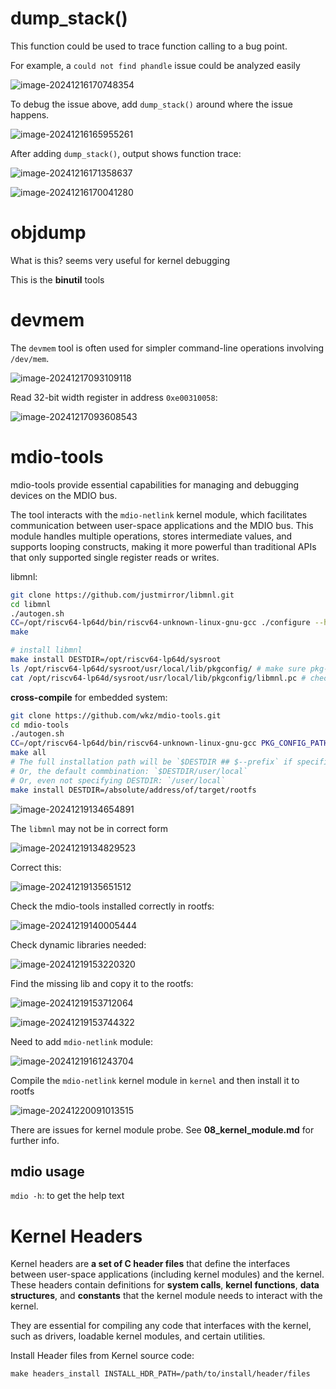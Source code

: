 # dump_stack()

This function could be used to trace function calling to a bug point.



For example, a `could not find phandle` issue could be analyzed easily

![image-20241216170748354](./.55_kernel_hack/image-20241216170748354.png)



To debug the issue above, add `dump_stack()` around where the issue happens.

![image-20241216165955261](./.55_kernel_hack/image-20241216165955261.png)



After adding `dump_stack()`, output shows function trace:

![image-20241216171358637](./.55_kernel_hack/image-20241216171358637.png)

![image-20241216170041280](./.55_kernel_hack/image-20241216170041280.png)



# objdump

What is this? seems very useful for kernel debugging

This is the **binutil** tools



# devmem

The `devmem` tool is often used for simpler command-line operations involving `/dev/mem`.

![image-20241217093109118](./.55_kernel_hack/image-20241217093109118.png)



Read 32-bit width register in address `0xe00310058`:

![image-20241217093608543](./.55_kernel_hack/image-20241217093608543.png)



# mdio-tools

mdio-tools provide essential capabilities for managing and debugging devices on the MDIO bus.

The tool interacts with the `mdio-netlink` kernel module, which facilitates communication between user-space applications and the MDIO bus. This module handles multiple operations, stores intermediate values, and supports looping constructs, making it more powerful than traditional APIs that only supported single register reads or writes.

libmnl:

```bash
git clone https://github.com/justmirror/libmnl.git
cd libmnl
./autogen.sh 
CC=/opt/riscv64-lp64d/bin/riscv64-unknown-linux-gnu-gcc ./configure --host=riscv64-unknown-linux-gnu --prefix=/usr/local # specify the installation location
make

# install libmnl
make install DESTDIR=/opt/riscv64-lp64d/sysroot
ls /opt/riscv64-lp64d/sysroot/usr/local/lib/pkgconfig/ # make sure pkg-config can work with the lib
cat /opt/riscv64-lp64d/sysroot/usr/local/lib/pkgconfig/libmnl.pc # check the pkg-config file
```



**cross-compile** for embedded system:

```bash
git clone https://github.com/wkz/mdio-tools.git
cd mdio-tools
./autogen.sh
CC=/opt/riscv64-lp64d/bin/riscv64-unknown-linux-gnu-gcc PKG_CONFIG_PATH=/opt/riscv64-lp64d/sysroot/usr/local/lib/pkgconfig ./configure --host=riscv64-unknown-linux-gnu --prefix=/usr
make all
# The full installation path will be `$DESTDIR ## $--prefix` if specified in `./configure`
# Or, the default commbination: `$DESTDIR/user/local`
# Or, even not specifying DESTDIR: `/user/local`
make install DESTDIR=/absolute/address/of/target/rootfs
```

![image-20241219134654891](./.55_kernel_hack/image-20241219134654891.png)

The `libmnl` may not be in correct form

![image-20241219134829523](./.55_kernel_hack/image-20241219134829523.png)

Correct this:

![image-20241219135651512](./.55_kernel_hack/image-20241219135651512.png)

Check the mdio-tools installed correctly in rootfs:

![image-20241219140005444](./.55_kernel_hack/image-20241219140005444.png)

Check dynamic libraries needed:

![image-20241219153220320](./.55_kernel_hack/image-20241219153220320.png)

Find the missing lib and copy it to the rootfs:

![image-20241219153712064](./.55_kernel_hack/image-20241219153712064.png)

![image-20241219153744322](./.55_kernel_hack/image-20241219153744322.png)

Need to add `mdio-netlink` module:

![image-20241219161243704](./.55_kernel_hack/image-20241219161243704.png)

Compile the `mdio-netlink` kernel module in `kernel` and then install it to rootfs

![image-20241220091013515](./.55_kernel_hack/image-20241220091013515.png)

There are issues for kernel module probe. See **08_kernel_module.md** for further info.



## mdio usage

`mdio -h`: to get the help text



# Kernel Headers

Kernel headers are **a set of C header files** that define the interfaces between user-space applications (including kernel modules) and the kernel. These headers contain definitions for **system calls**, **kernel functions**, **data structures**, and **constants** that the kernel module needs to interact with the kernel. 

They are essential for compiling any code that interfaces with the kernel, such as drivers, loadable kernel modules, and certain utilities.



Install Header files from Kernel source code:

`make headers_install INSTALL_HDR_PATH=/path/to/install/header/files`
